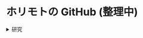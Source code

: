 # ホリモトの GitHub (整理中)

<details>

<summary>研究</summary>

### You can add a header

You can add text within a collapsed section. 

You can add an image or a code block, too.

```ruby
   puts "Hello World"
```

</details>
